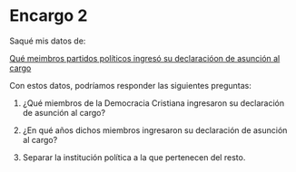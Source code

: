 #  Encargo 2


Saqué mis datos de:

[Qué meimbros partidos políticos ingresó su declaracióon de asunción al cargo](https://www.infoprobidad.cl/Reporte/DetalleDatosHome?Autoridad=partidos&Tipo=As)

Con estos datos, podríamos responder las siguientes preguntas:

1. ¿Qué miembros de la Democracia Cristiana ingresaron su declaración de asunción al cargo?

2. ¿En qué años dichos miembros ingresaron su declaración de asunción al cargo?

3. Separar la institución política a la que pertenecen del resto.
